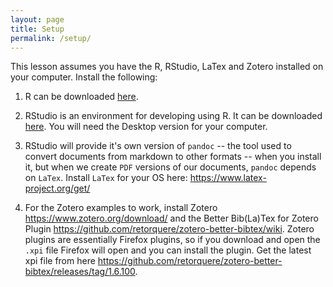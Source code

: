 ```yaml
---
layout: page
title: Setup
permalink: /setup/
---
```


This lesson assumes you have the R, RStudio, LaTex and Zotero installed on your computer. Install the following:

1. R can be downloaded [here](https://cran.r-project.org/mirrors.html).

2. RStudio is an environment for developing using R.
It can be downloaded [here](https://www.rstudio.com/products/rstudio/download/).
You will need the Desktop version for your computer.

3. RStudio will provide it's own version of `pandoc` -- the tool used to convert documents from markdown to other formats -- when you install it, but when we create `PDF` versions of our documents, `pandoc` depends on `LaTex`. Install `LaTex` for your OS here: <https://www.latex-project.org/get/>

4. For the Zotero examples to work, install Zotero <https://www.zotero.org/download/> and the Better Bib(La)Tex for Zotero Plugin <https://github.com/retorquere/zotero-better-bibtex/wiki>. Zotero plugins are essentially Firefox plugins, so if you download and open the `.xpi` file Firefox will open and you can install the plugin. Get the latest xpi file from here <https://github.com/retorquere/zotero-better-bibtex/releases/tag/1.6.100>.
